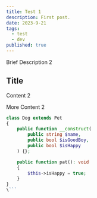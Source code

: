 ```yaml
---
title: Test 1
description: First post.
date: 2023-9-21
tags:
  - test
  - dev
published: true
---
```



Brief Description 2

## Title

Content 2

More Content 2

```php
class Dog extends Pet
{
    public function __construct(
        public string $name,
        public bool $isGoodBoy,
        public bool $isHappy
    ) {};

    public function pat(): void
    {
        $this->isHappy = true;
    }
}
\```
